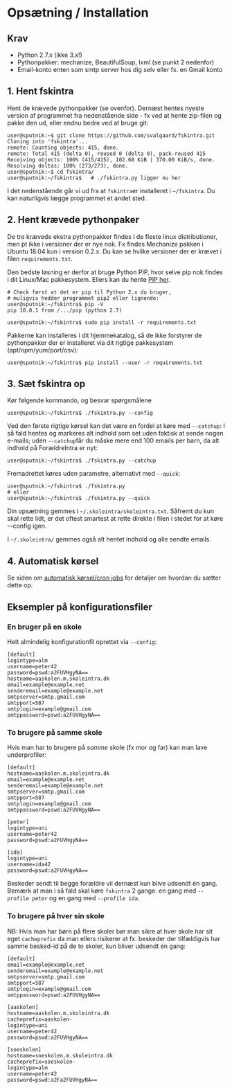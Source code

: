 # Opsætning / Installation #

## Krav ##

* Python 2.7.x (ikke 3.x!)
* Pythonpakker: mechanize, BeautifulSoup, lxml (se punkt 2 nedenfor)
* Email-konto enten som smtp server hos dig selv eller fx. en Gmail konto

## 1. Hent fskintra ##

Hent de krævede pythonpakker (se ovenfor). Dernæst hentes nyeste version af programmet fra nedenstående side - fx ved at hente zip-filen og pakke den ud, eller endnu bedre ved at bruge git:

    user@sputnik:~$ git clone https://github.com/svalgaard/fskintra.git
    Cloning into 'fskintra'...
    remote: Counting objects: 415, done.
    remote: Total 415 (delta 0), reused 0 (delta 0), pack-reused 415
    Receiving objects: 100% (415/415), 102.68 KiB | 370.00 KiB/s, done.
    Resolving deltas: 100% (273/273), done.
    user@sputnik:~$ cd fskintra/
    user@sputnik:~/fskintra$   # ./fskintra.py ligger nu her

I det nedenstående går vi ud fra at ```fskintra```er installeret i ```~/fskintra```. Du kan naturligvis lægge programmet et andet sted.

## 2. Hent krævede pythonpaker ##

De tre krævede ekstra pythonpakker findes i de fleste linux distributioner, men pt ikke i versioner der er nye nok. Fx findes Mechanize pakken i Ubuntu 18.04 kun i version 0.2.x. Du kan se hvilke versioner der er krævet i filen ```requirements.txt```.

Den bedste løsning er derfor at bruge Python PIP, hvor selve pip nok findes
i dit Linux/Mac pakkesystem. Ellers kan du hente [PIP her](https://pypi.org/project/pip/).

    # Check først at det er pip til Python 2.x du bruger,
    # muligvis hedder programmet pip2 eller lignende:
    user@sputnik:~/fskintra$ pip -V
    pip 10.0.1 from /.../pip (python 2.7)

    user@sputnik:~/fskintra$ sudo pip install -r requirements.txt

Pakkerne kan installeres i dit hjemmekatalog, så de ikke forstyrer de pythonpakker der er installeret via dit rigtige pakkesystem (apt/npm/yum/port/osv):

    user@sputnik:~/fskintra$ pip install --user -r requirements.txt

## 3. Sæt fskintra op ##

Kør følgende kommando, og besvar spørgsmålene

    user@sputnik:~/fskintra$ ./fskintra.py --config

Ved den første rigtige kørsel kan det være en fordel at køre med ```--catchup```: I så fald hentes og markeres alt indhold som set uden faktisk at sende nogen e-mails; uden ```--catchup```får du måske mere end 100 emails per barn, da alt indhold på ForældreIntra er nyt:

    user@sputnik:~/fskintra$ ./fskintra.py --catchup

Fremadrettet køres uden parametre, alternativt med ```--quick```:

    user@sputnik:~/fskintra$ ./fskintra.py
    # eller
    user@sputnik:~/fskintra$ ./fskintra.py --quick

Din opsætning gemmes i ```~/.skoleintra/skoleintra.txt```. Såfremt du
kun skal rette lidt, er det oftest smartest at rette direkte i filen i stedet for at køre --config igen.

I ```~/.skoleintra/``` gemmes også alt hentet indhold og alle sendte
emails.

## 4. Automatisk kørsel ##

Se siden om [automatisk kørsel/cron jobs](cron) for detaljer om hvordan du sætter dette op.


## Eksempler på konfigurationsfiler ##

### En bruger på en skole ###
Helt almindelig konfigurationfil oprettet via ```--config```:

```
[default]
logintype=alm
username=peter42
password=pswd:a2FUVHgyNA==
hostname=aaskolen.m.skoleintra.dk
email=example@example.net
senderemail=example@example.net
smtpserver=smtp.gmail.com
smtpport=587
smtplogin=example@gmail.com
smtppassword=pswd:a2FUVHgyNA==
```

### To brugere på samme skole ###

Hvis man har to brugere på *samme* skole (fx mor og far) kan man lave underprofiler:

```
[default]
hostname=aaskolen.m.skoleintra.dk
email=example@example.net
senderemail=example@example.net
smtpserver=smtp.gmail.com
smtpport=587
smtplogin=example@gmail.com
smtppassword=pswd:a2FUVHgyNA==

[peter]
logintype=uni
username=peter42
password=pswd:a2FUVHgyNA==

[ida]
logintype=uni
username=ida42
password=pswd:a2FUVHgyNA==
```

Beskeder sendt til begge forældre vil dernæst kun blive udsendt én gang. Bemærk at man i så fald skal køre ```fskintra``` 2 gange: en gang med ```--profile peter``` og en gang med ```--profile ida```.

### To brugere på hver sin skole ###

NB: Hvis man har børn på flere skoler bør man sikre at hver skole har sit eget ```cacheprefix``` da man ellers risikerer at fx. beskeder der tilfældigvis har samme besked-id på de to skoler, kun bliver udsendt én gang:

```
[default]
email=example@example.net
senderemail=example@example.net
smtpserver=smtp.gmail.com
smtpport=587
smtplogin=example@gmail.com
smtppassword=pswd:a2FUVHgyNA==

[aaskolen]
hostname=aaskolen.m.skoleintra.dk
cacheprefix=aaskolen-
logintype=uni
username=peter42
password=pswd:a2FUVHgyNA==

[soeskolen]
hostname=soeskolen.m.skoleintra.dk
cacheprefix=soeskolen-
logintype=alm
username=peter42
password=pswd:a2Fa2FUVHgyNA==
```

